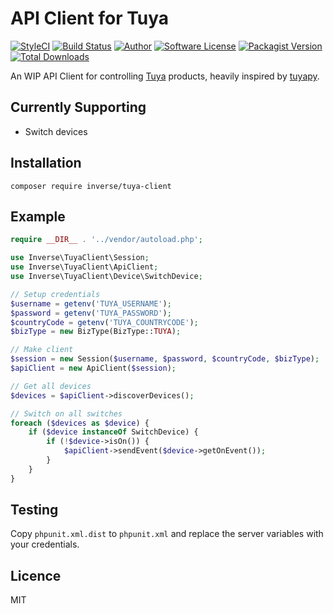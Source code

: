 # API Client for Tuya

[![StyleCI](https://github.styleci.io/repos/142345069/shield)](https://github.styleci.io/repos/142345069)
[![Build Status](https://travis-ci.org/inverse/tuya-client-php.svg?branch=master)](https://travis-ci.org/inverse/tuya-client-php)
[![Author](https://img.shields.io/badge/author-@inverse-blue.svg?style=flat-square)](https://github.com/inverse)
[![Software License](https://img.shields.io/badge/license-MIT-brightgreen.svg?style=flat-square)](LICENSE)
[![Packagist Version](https://img.shields.io/packagist/v/inverse/tuya-client.svg?style=flat-square)](https://packagist.org/packages/inverse/tuya-client)
[![Total Downloads](https://img.shields.io/packagist/dt/inverse/tuya-client.svg?style=flat-square)](https://packagist.org/packages/inverse/tuya-client)

An WIP API Client for controlling [Tuya][1] products, heavily inspired by [tuyapy][0].

## Currently Supporting

- Switch devices

## Installation

```
composer require inverse/tuya-client
```

## Example

```php
require __DIR__ . '../vendor/autoload.php';

use Inverse\TuyaClient\Session;
use Inverse\TuyaClient\ApiClient;
use Inverse\TuyaClient\Device\SwitchDevice;

// Setup credentials
$username = getenv('TUYA_USERNAME');
$password = getenv('TUYA_PASSWORD');
$countryCode = getenv('TUYA_COUNTRYCODE');
$bizType = new BizType(BizType::TUYA);

// Make client
$session = new Session($username, $password, $countryCode, $bizType);
$apiClient = new ApiClient($session);

// Get all devices
$devices = $apiClient->discoverDevices();

// Switch on all switches
foreach ($devices as $device) {
    if ($device instanceOf SwitchDevice) {
        if (!$device->isOn()) {
            $apiClient->sendEvent($device->getOnEvent());
        }
    }
}
```

## Testing

Copy `phpunit.xml.dist` to `phpunit.xml` and replace the server variables with your credentials.

## Licence

MIT

[0]: https://pypi.org/project/tuyapy
[1]: https://www.tuya.com/
